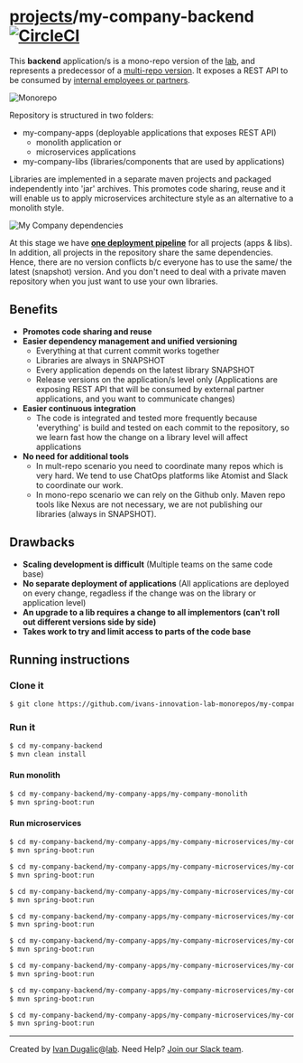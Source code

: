 # [projects](http://ivans-innovation-lab-monorepos.github.io/projects)/my-company-backend [![CircleCI](https://circleci.com/gh/ivans-innovation-lab-monorepos/my-company-backend.svg?style=svg)](https://circleci.com/gh/ivans-innovation-lab-monorepos/my-company-backend)

This **backend** application/s is a mono-repo version of the [lab](http://ivans-innovation-lab-monorepos.github.io), and represents a predecessor of a [multi-repo version](http://ivans-innovation-lab.github.io). It exposes a REST API to be consumed by [internal employees or partners](http://idugalic.pro/2017-12-26-API-Strategy).

![Monorepo](https://github.com/ivans-innovation-lab-monorepos/my-company-backend/raw/master/monorepo.png)


Repository is structured in two folders:

- my-company-apps (deployable applications that exposes REST API)
   - monolith application or
   - microservices applications
- my-company-libs (libraries/components that are used by applications)

Libraries are implemented in a separate maven projects and packaged independently into 'jar' archives. This promotes code sharing, reuse and it will enable us to apply microservices architecture style as an alternative to a monolith style.

![My Company dependencies](https://github.com/ivans-innovation-lab-monorepos/my-company-backend/raw/master/my-company-dependencies.png)

At this stage we have **[one deployment pipeline](https://circleci.com/gh/ivans-innovation-lab-monorepos/workflows/my-company-backend)** for all projects (apps & libs). In addition, all projects in the repository share the same dependencies. Hence, there are no version conflicts b/c everyone has to use the same/ the latest (snapshot) version. And you don't need to deal with a private maven repository when you just want to use your own libraries.


## Benefits

- **Promotes code sharing and reuse**
- **Easier dependency management and unified versioning**
  - Everything at that current commit works together
  - Libraries are always in SNAPSHOT
  - Every application depends on the latest library SNAPSHOT
  - Release versions on the application/s level only (Applications are exposing REST API that will be consumed by external partner applications, and you want to communicate changes)
- **Easier continuous integration**
  - The code is integrated and tested more frequently because 'everything' is build and tested on each commit to the repository, so we learn fast how the change on a library level will affect applications 
- **No need for additional tools**
  - In mult-repo scenario you need to coordinate many repos which is very hard. We tend to use ChatOps platforms like Atomist and Slack to coordinate our work. 
  - In mono-repo scenario we can rely on the Github only. Maven repo tools like Nexus are not necessary, we are not publishing our libraries (always in SNAPSHOT).

## Drawbacks

- **Scaling development is difficult** (Multiple teams on the same code base)
- **No separate deployment of applications** (All applications are deployed on every change, regadless if the change was on the library or application level)
- **An upgrade to a lib requires a change to all implementors (can't roll out different versions side by side)**
- **Takes work to try and limit access to parts of the code base**


## Running instructions

### Clone it

```bash
$ git clone https://github.com/ivans-innovation-lab-monorepos/my-company-backend.git
```

### Run it

```bash
$ cd my-company-backend
$ mvn clean install
```
#### Run monolith

```bash
$ cd my-company-backend/my-company-apps/my-company-monolith
$ mvn spring-boot:run
```

#### Run microservices

```bash
$ cd my-company-backend/my-company-apps/my-company-microservices/my-company-configuration-backingservice
$ mvn spring-boot:run

$ cd my-company-backend/my-company-apps/my-company-microservices/my-company-registry-backingservice
$ mvn spring-boot:run

$ cd my-company-backend/my-company-apps/my-company-microservices/my-company-blog-domain-microservice
$ mvn spring-boot:run

$ cd my-company-backend/my-company-apps/my-company-microservices/my-company-blog-materialized-view-microservice
$ mvn spring-boot:run

$ cd my-company-backend/my-company-apps/my-company-microservices/my-company-project-domain-microservice
$ mvn spring-boot:run

$ cd my-company-backend/my-company-apps/my-company-microservices/my-company-project-materialized-view-microservice
$ mvn spring-boot:run

$ cd my-company-backend/my-company-apps/my-company-microservices/my-company-api-gateway-backingservice
$ mvn spring-boot:run

$ cd my-company-backend/my-company-apps/my-company-microservices/my-company-adminserver-backingservice
$ mvn spring-boot:run

```

  ---
Created by [Ivan Dugalic][idugalic]@[lab][lab].
Need Help?  [Join our Slack team][slack].

[idugalic]: http://idugalic.pro
[lab]: http://lab.idugalic.pro
[slack]: https://communityinviter.com/apps/idugalic/idugalic
